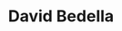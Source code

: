 ---
title: David Bedella
layout: people
image: 
image_credit: 
image_alt: 
image_caption: 
details:
  Website: 
  Facebook:
  Twitter: davidbedella
  Instagram: bedellad
  LinkedIn: 
  IBDB: David Bedella | david-bedella-83731
  IMDb: David Bedella | nm1525717
  Wikipedia: David Bedella | David_Bedella
---